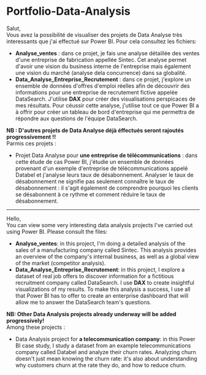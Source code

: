 # Portfolio-Data-Analysis
Salut, \
Vous avez la possibilité de visualiser des projets de Data Analyse très interessants que j'ai effectué sur Power BI. Pour cela consultez les fichiers:  
- **Analyse_ventes** : dans ce projet, je fais une analyse détaillée des ventes d'une entreprise de fabrication appellée Sintec. Cet analyse permet d'avoir une vision du business interne de l'entreprise mais également une vision du marché (analyse dela concurrence) dans sa globalité.
- **Data_Analyse_Entreprise_Recrutement** : dans ce projet, j'explore un ensemble de données d'offres d'emploi réelles afin de découvrir des informations pour une entreprise de recrutement fictive appelée DataSearch. J'utilise **DAX** pour créer des visualisations perspicaces de mes résultats. Pour céussir cette analyse,  j'utilise tout ce que Power BI a à offrir pour créer un tableau de bord d'entreprise qui me permettra de répondre aux questions de l'équipe DataSearch.

**NB : D'autres projets de Data Analyse déjà éffectués seront rajoutés progressivement !!** \
Parmis ces projets :
- Projet Data Analyse pour **une entreprise de télécommunications** : dans cette étude de cas Power BI, j'étudie un ensemble de données provenant d'un exemple d'entreprise de télécommunications appelé Databel et j'analyse leurs taux de désabonnement. Analyser le taux de désabonnement ne signifie pas seulement connaître le taux de désabonnement : il s'agit également de comprendre pourquoi les clients se désabonnent à ce rythme et comment réduire le taux de désabonnement.

--------------

Hello, \
You can view some very interesting data analysis projects I've carried out using Power BI. Please consult the files:  
- **Analyse_ventes**: in this project, I'm doing a detailed analysis of the sales of a manufacturing company called Sintec. This analysis provides an overview of the company's internal business, as well as a global view of the market (competitor analysis).
- **Data_Analyse_Entreprise_Recrutement**: in this project, I explore a dataset of real job offers to discover information for a fictitious recruitment company called DataSearch. I use **DAX** to create insightful visualizations of my results. To make this analysis a success, I use all that Power BI has to offer to create an enterprise dashboard that will allow me to answer the DataSearch team's questions.

**NB: Other Data Analysis projects already underway will be added progressively!** \
Among these projects :
- Data Analysis project for **a telecommunication company**: in this Power BI case study, I study a dataset from an example telecommunications company called Databel and analyze their churn rates. Analyzing churn doesn't just mean knowing the churn rate: it's also about understanding why customers churn at the rate they do, and how to reduce churn.
